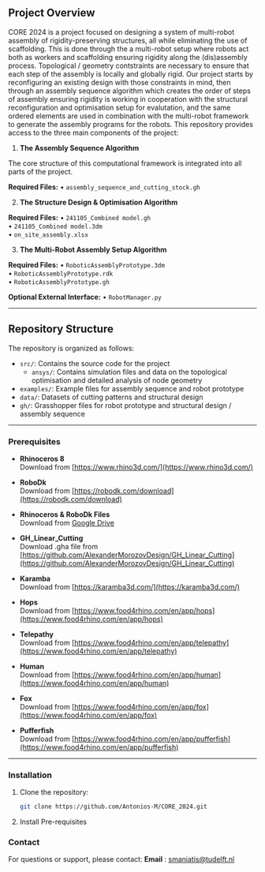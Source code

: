 ## Project Overview

CORE 2024 is a project focused on designing a system of multi-robot assembly of rigidity-preserving structures, all while eliminating the use of scaffolding. This is done through the a multi-robot setup where robots act both as workers and scaffolding ensuring rigidity along the (dis)assembly process. Topological / geometry contstraints are necessary to ensure that each step of the assembly is locally and globally rigid. Our project starts by reconfiguring an existing design with those constraints in mind, then through an assembly sequence algorithm which creates the order of steps of assembly ensuring rigidity is working in cooperation with the structural reconfiguration and optimisation setup for evalutation, and the same ordered elements are used in combination with the multi-robot framework to generate the assembly programs for the robots. This repository provides access to the three main components of the project:

1) **The Assembly Sequence Algorithm**

The core structure of this computational framework is integrated into all parts of the project.

**Required Files:**
  • `assembly_sequence_and_cutting_stock.gh`

2) **The Structure Design & Optimisation Algorithm**

**Required Files:**
  • `241105_Combined model.gh`  
  • `241105_Combined model.3dm`  
  • `on_site_assembly.xlsx`

3) **The Multi-Robot Assembly Setup Algorithm**

**Required Files:**
  • `RoboticAssemblyPrototype.3dm`  
  • `RoboticAssemblyPrototype.rdk`  
  • `RoboticAssemblyPrototype.gh`

**Optional External Interface:**
  • `RobotManager.py`

---

## Repository Structure

The repository is organized as follows:

- `src/`: Contains the source code for the project  
  - `ansys/`: Contains simulation files and data on the topological optimisation and detailed analysis of node geometry
- `examples/`: Example files for assembly sequence and robot prototype
- `data/`: Datasets of cutting patterns and structural design
- `gh/`: Grasshopper files for robot prototype and structural design / assembly sequence

---

### Prerequisites

- **Rhinoceros 8**  
  Download from [https://www.rhino3d.com/](https://www.rhino3d.com/)

- **RoboDk**  
  Download from [https://robodk.com/download](https://robodk.com/download)

- **Rhinoceros & RoboDk Files**  
  Download from [Google Drive](https://drive.google.com/drive/folders/1hj0ywdX9TM16v8JOCXHmmRV7WWfTj7M6?usp=drive_link)

- **GH_Linear_Cutting**  
  Download .gha file from [https://github.com/AlexanderMorozovDesign/GH_Linear_Cutting](https://github.com/AlexanderMorozovDesign/GH_Linear_Cutting)

- **Karamba**  
  Download from [https://karamba3d.com/](https://karamba3d.com/)

- **Hops**  
  Download from [https://www.food4rhino.com/en/app/hops](https://www.food4rhino.com/en/app/hops)

- **Telepathy**  
  Download from [https://www.food4rhino.com/en/app/telepathy](https://www.food4rhino.com/en/app/telepathy)

- **Human**  
  Download from [https://www.food4rhino.com/en/app/human](https://www.food4rhino.com/en/app/human)

- **Fox**  
  Download from [https://www.food4rhino.com/en/app/fox](https://www.food4rhino.com/en/app/fox)

- **Pufferfish**  
  Download from [https://www.food4rhino.com/en/app/pufferfish](https://www.food4rhino.com/en/app/pufferfish)

---

### Installation

1. Clone the repository:
   ```bash
   git clone https://github.com/Antonios-M/CORE_2024.git

2. Install Pre-requisites

### Contact

For questions or support, please contact:
**Email** : smaniatis@tudelft.nl
